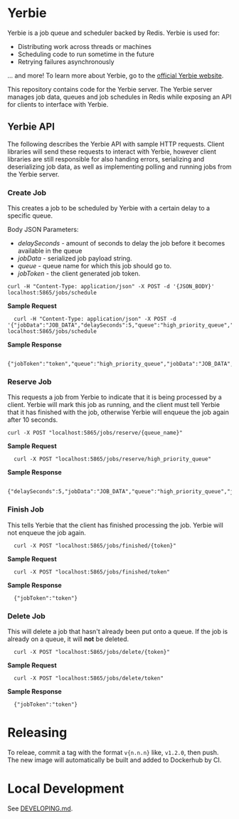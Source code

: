 # Yerbie
Yerbie is a job queue and scheduler backed by Redis. Yerbie is used for:

- Distributing work across threads or machines
- Scheduling code to run sometime in the future
- Retrying failures asynchronously

... and more! To learn more about Yerbie, go to the [official Yerbie website](https://www.yerbie.dev).

This repository contains code for the Yerbie server.
The Yerbie server manages job data, queues and job schedules in Redis while exposing an API for clients to interface with Yerbie.


## Yerbie API
The following describes the Yerbie API with sample HTTP requests. Client libraries will send these requests to interact with Yerbie, however client libraries are still responsible for also handing errors, serializing and deserializing job data, as well as implementing polling and running jobs from the Yerbie server.

### Create Job
This creates a job to be scheduled by Yerbie with a certain delay to a specific queue.

Body JSON Parameters:
- *delaySeconds* - amount of seconds to delay the job before it becomes available in the queue
- *jobData* - serialized job payload string.
- *queue* - queue name for which this job should go to.
- *jobToken* - the client generated job token.

```
curl -H "Content-Type: application/json" -X POST -d '{JSON_BODY}' localhost:5865/jobs/schedule
```

**Sample Request**

```
  curl -H "Content-Type: application/json" -X POST -d '{"jobData":"JOB_DATA","delaySeconds":5,"queue":"high_priority_queue","jobToken":"token"}' localhost:5865/jobs/schedule 
```

**Sample Response**
```
  {"jobToken":"token","queue":"high_priority_queue","jobData":"JOB_DATA","delaySeconds":5}
```

### Reserve Job
This requests a job from Yerbie to indicate that it is being processed by a client. Yerbie will mark this
job as running, and the client must tell Yerbie that it has finished with the job, otherwise Yerbie will enqueue
the job again after 10 seconds.

```
curl -X POST "localhost:5865/jobs/reserve/{queue_name}"
```

**Sample Request**

```
  curl -X POST "localhost:5865/jobs/reserve/high_priority_queue"
```

**Sample Response**

```
  {"delaySeconds":5,"jobData":"JOB_DATA","queue":"high_priority_queue","jobToken":"token"}
```

### Finish Job
This tells Yerbie that the client has finished processing the job. Yerbie will not enqueue the job again.

```
  curl -X POST "localhost:5865/jobs/finished/{token}"
```

**Sample Request**

```
  curl -X POST "localhost:5865/jobs/finished/token"
```

**Sample Response**

```
  {"jobToken":"token"}
```

### Delete Job
This will delete a job that hasn't already been put onto a queue. If the job is already on a queue, it will **not** be deleted.

```
  curl -X POST "localhost:5865/jobs/delete/{token}"
```

**Sample Request**

```
  curl -X POST "localhost:5865/jobs/delete/token"
```

**Sample Response**

```
  {"jobToken":"token"}
```

# Releasing
To releae, commit a tag with the format `v{n.n.n}` like, `v1.2.0`, then push. The new image will automatically be built and added to Dockerhub by CI.

# Local Development
See [DEVELOPING.md](DEVELOPING.md).
